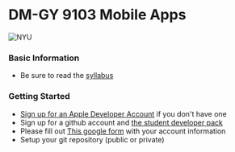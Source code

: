 # DM-GY 9103 Mobile Apps

![NYU](http://ws2.polishedsolid.com/de/nyu_soe_logo.png)
### Basic Information
* Be sure to read the [syllabus](syllabus.md)

### Getting Started
* [Sign up for an Apple Developer Account](https://developer.apple.com/register/index.action) if you don't have one
* Sign up for a github account and [the student developer pack](https://education.github.com/pack)
* Please fill out [This google form](http://goo.gl/forms/MnKIxzNEFX) with your account information
* Setup your git repository (public or private)
